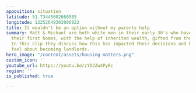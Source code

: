 ```yaml
---
apposition: situation
latitude: 51.73445602660585
longitude: 12252649303006922
title: It wouldn't be an option without my parents help
summary: Matt & Michael are both white men in their early 30's who have recently bought
  their first homes, with the help of inherited wealth, gifted from their parents.
  In this clip they discuss how this has impacted their decisions and how they each
  feel about becoming landlords.
hero_image: "/content/assets/housing-matters.png"
custom_icon: ''
youtube_url: https://youtu.be/zYDJZw4PyRc
region: ''
is_published: true

---
```


